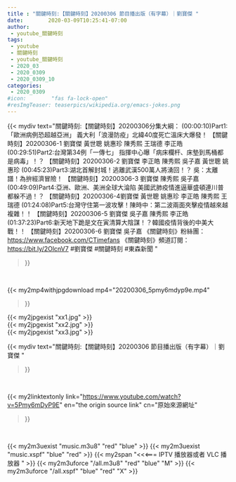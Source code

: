 ```yaml
---
title : "關鍵時刻:【關鍵時刻】20200306 節目播出版（有字幕）｜劉寶傑 "
date:        2020-03-09T10:25:41-07:00
author:
 - youtube_關鍵時刻
tags:
 - youtube
 - 關鍵時刻
 - youtube_關鍵時刻
 - 2020_03
 - 2020_0309
 - 2020_0309_10
categories:
 - 2020_0309
#icon:        "fas fa-lock-open"
#resImgTeaser: teaserpics/wikipedia.org/emacs-jokes.png
---
```


{{< mydiv text="關鍵時刻:【關鍵時刻】20200306分集大綱：  (00:00:10)Part1:「歐洲病例恐超越亞洲」 義大利「浪漫防疫」北緯40度死亡溫床大爆發！ 【關鍵時刻】20200306-1 劉寶傑 黃世聰 姚惠珍 陳秀熙 王瑞德 李正皓  (00:29:51)Part2:台灣第34例「一傳七」 指揮中心曝「病床欄杆、床墊到馬桶都是病毒」！？ 【關鍵時刻】20200306-2 劉寶傑 李正皓 陳秀熙 吳子嘉 黃世聰 姚惠珍  (00:45:23)Part3:湖北首解封城！逃離武漢500萬人將湧回！？ 吳：太離譜！為拚經濟冒險！ 【關鍵時刻】20200306-3 劉寶傑 陳秀熙 吳子嘉  (00:49:09)Part4:亞洲、歐洲、美洲全球大淪陷 美國武肺疫情進逼華盛頓連川普都躲不過！？ 【關鍵時刻】20200306-4劉寶傑 黃世聰 姚惠珍 李正皓 陳秀熙 王瑞德  (01:24:08)Part5:台灣守住第一波攻擊！陳時中：第二波兩面夾擊疫情越來越複雜！！ 【關鍵時刻】20200306-5 劉寶傑 吳子嘉 陳秀熙 李正皓  (01:37:23)Part6:新天地下跪是文在寅清算大陰謀！？韓國疫情背後的中美大戰！！ 【關鍵時刻】20200306-6 劉寶傑 吳子嘉  《關鍵時刻》粉絲團：https://www.facebook.com/CTimefans 《關鍵時刻》頻道訂閱：https://bit.ly/2OlcnV7  #劉寶傑 #關鍵時刻 #東森新聞 "
>}}
<br>


{{< my2mp4withjpgdownload mp4="20200306_5pmy6mdyp9e.mp4"
>}}

{{< my2jpgexist "xx1.jpg" >}}<br>
{{< my2jpgexist "xx2.jpg" >}}<br>
{{< my2jpgexist "xx3.jpg" >}}<br>



{{< mydiv text="關鍵時刻:【關鍵時刻】20200306 節目播出版（有字幕）｜劉寶傑 "
>}}
<br>

{{< my2linktextonly link="https://www.youtube.com/watch?v=5Pmy6mDyP9E"
en="the origin source link" cn="原始來源網址"
>}}


<br>

{{< my2m3uexist "music.m3u8" "red"  "blue" >}} {{< my2m3uexist "music.xspf" "blue" "red"  >}} {{< my2span "<<<=== IPTV 播放器或者 VLC 播放器 " >}} {{< my2m3uforce "/all.m3u8" "red"  "blue" "M" >}} {{< my2m3uforce "/all.xspf" "blue" "red"  "X" >}} 
